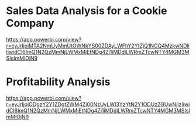 # Sales Data Analysis for a Cookie Company
https://app.powerbi.com/view?r=eyJrIjoiMTA2NmUyMmUtOWNkYS00ZDAyLWFhY2YtZjQ1NGQ4MzkwNDliIiwidCI6ImQ1N2QzMmNjLWMxMjEtNDg4Zi1iMDdiLWRmZTcwNTY4MGM3MSIsImMiOjN9

# Profitability Analysis
https://app.powerbi.com/view?r=eyJrIjoiODgzY2Y1ZDgtZWM4Zi00NzUyLWI3YzYtN2Y1ODUzZGUwNjIzIiwidCI6ImQ1N2QzMmNjLWMxMjEtNDg4Zi1iMDdiLWRmZTcwNTY4MGM3MSIsImMiOjN9
